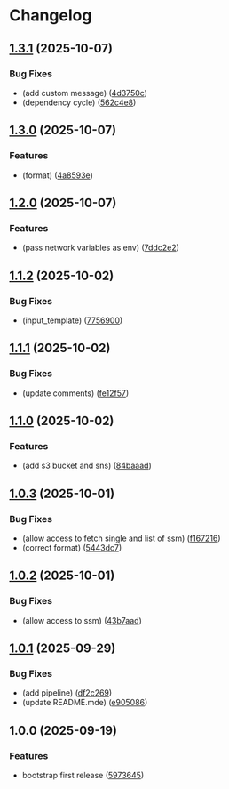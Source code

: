 # Changelog

## [1.3.1](https://github.com/Adaptavist/terraform-aws-gatling/compare/v1.3.0...v1.3.1) (2025-10-07)


### Bug Fixes

* (add custom message) ([4d3750c](https://github.com/Adaptavist/terraform-aws-gatling/commit/4d3750cce10390cd39f757c6603702fa991659cc))
* (dependency cycle) ([562c4e8](https://github.com/Adaptavist/terraform-aws-gatling/commit/562c4e898d8b8b5064a8dce95de878e9f84692ee))

## [1.3.0](https://github.com/Adaptavist/terraform-aws-gatling/compare/v1.2.0...v1.3.0) (2025-10-07)


### Features

* (format) ([4a8593e](https://github.com/Adaptavist/terraform-aws-gatling/commit/4a8593e2583ade884bef14a8b2dddb0ae712f5af))

## [1.2.0](https://github.com/Adaptavist/terraform-aws-gatling/compare/v1.1.2...v1.2.0) (2025-10-07)


### Features

* (pass network variables as env) ([7ddc2e2](https://github.com/Adaptavist/terraform-aws-gatling/commit/7ddc2e2ca51f073049f21dec004f49a51caf916f))

## [1.1.2](https://github.com/Adaptavist/terraform-aws-gatling/compare/v1.1.1...v1.1.2) (2025-10-02)


### Bug Fixes

* (input_template) ([7756900](https://github.com/Adaptavist/terraform-aws-gatling/commit/775690084d4121b3d8624dd61380eb6f721f8414))

## [1.1.1](https://github.com/Adaptavist/terraform-aws-gatling/compare/v1.1.0...v1.1.1) (2025-10-02)


### Bug Fixes

* (update comments) ([fe12f57](https://github.com/Adaptavist/terraform-aws-gatling/commit/fe12f577f82c3a02cfc9790ca5470e39a3bce5d5))

## [1.1.0](https://github.com/Adaptavist/terraform-aws-gatling/compare/v1.0.3...v1.1.0) (2025-10-02)


### Features

* (add s3 bucket and sns) ([84baaad](https://github.com/Adaptavist/terraform-aws-gatling/commit/84baaad832f176086deddd41c69720be03916aa5))

## [1.0.3](https://github.com/Adaptavist/terraform-aws-gatling/compare/v1.0.2...v1.0.3) (2025-10-01)


### Bug Fixes

* (allow access to fetch single and list of ssm) ([f167216](https://github.com/Adaptavist/terraform-aws-gatling/commit/f16721696db68ad8f13606529a4b216479472d3d))
* (correct format) ([5443dc7](https://github.com/Adaptavist/terraform-aws-gatling/commit/5443dc7078e88685063d2dd18c1eba9accdca1fe))

## [1.0.2](https://github.com/Adaptavist/terraform-aws-gatling/compare/v1.0.1...v1.0.2) (2025-10-01)


### Bug Fixes

* (allow access to ssm) ([43b7aad](https://github.com/Adaptavist/terraform-aws-gatling/commit/43b7aad087b1115e551eee4b89028db012a63966))

## [1.0.1](https://github.com/Adaptavist/terraform-aws-gatling/compare/v1.0.0...v1.0.1) (2025-09-29)


### Bug Fixes

* (add pipeline) ([df2c269](https://github.com/Adaptavist/terraform-aws-gatling/commit/df2c269dcf5310472d1b96f735b9c613cba925d7))
* (update README.mde) ([e905086](https://github.com/Adaptavist/terraform-aws-gatling/commit/e905086eddbe7285f060254b24b8258331cd0b50))

## 1.0.0 (2025-09-19)


### Features

* bootstrap first release ([5973645](http://bitbucket.org/adaptavistlabs/module-aws-gatling/commits/59736454ed6417fe4f197d11c7f94fe66e72df7c))
